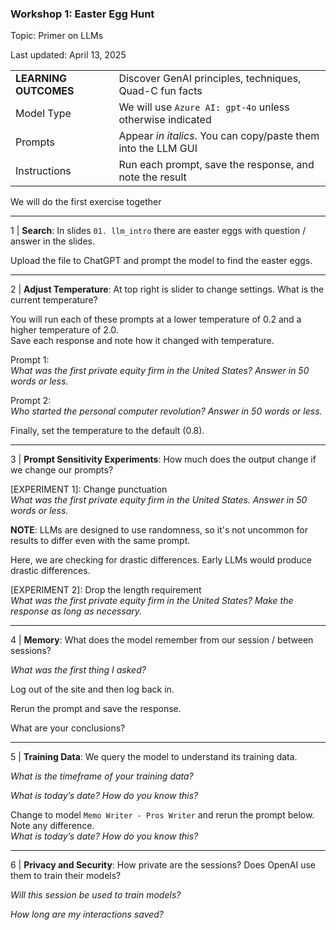 ### Workshop 1: Easter Egg Hunt

Topic: Primer on LLMs

Last updated: April 13, 2025

|  |  |
| -------- | ------- |
| **LEARNING OUTCOMES** | Discover GenAI principles, techniques, Quad-C fun facts |
| Model Type | We will use `Azure AI: gpt-4o` unless otherwise indicated |
| Prompts | Appear *in italics*. You can copy/paste them into the LLM GUI |
| Instructions | Run each prompt, save the response, and note the result |

We will do the first exercise together

---

1 | **Search**: In slides `01. llm_intro` there are easter eggs with question / answer in the slides. 

Upload the file to ChatGPT and prompt the model to find the easter eggs.

---

2 | **Adjust Temperature**: At top right is slider to change settings. What is the current temperature?

You will run each of these prompts at a lower temperature of 0.2 and a higher temperature of 2.0.  
Save each response and note how it changed with temperature.

Prompt 1:  
*What was the first private equity firm in the United States? Answer in 50 words or less.*

Prompt 2:  
  *Who started the personal computer revolution? Answer in 50 words or less.*

Finally, set the temperature to the default (0.8).

---

3 | **Prompt Sensitivity Experiments**: How much does the output change if we change our prompts?  

[EXPERIMENT 1]: Change punctuation  
*What was the first private equity firm in the United States. Answer in 50 words or less.*

**NOTE**: LLMs are designed to use randomness, so it's not uncommon for results to differ even with the same prompt.

Here, we are checking for drastic differences. Early LLMs would produce drastic differences.

[EXPERIMENT 2]: Drop the length requirement  
*What was the first private equity firm in the United States? Make the response as long as necessary.*

---

4 | **Memory**: What does the model remember from our session / between sessions?

*What was the first thing I asked?*

Log out of the site and then log back in.

Rerun the prompt and save the response.

What are your conclusions?

---

5 | **Training Data**: We query the model to understand its training data.  

*What is the timeframe of your training data?*
 
*What is today’s date? How do you know this?*

Change to model `Memo Writer - Pros Writer` and rerun the prompt below. Note any difference.  
*What is today’s date? How do you know this?*

---

6 | **Privacy and Security**: How private are the sessions? Does OpenAI use them to train their models?

*Will this session be used to train models?*  

*How long are my interactions saved?*


